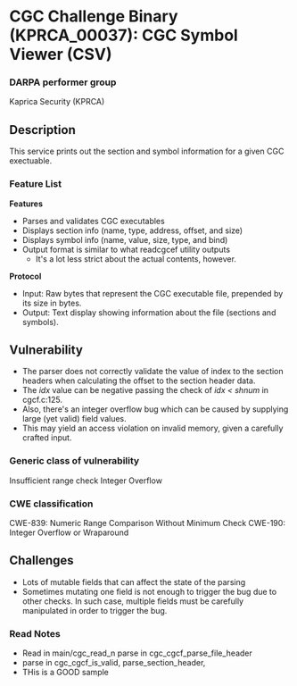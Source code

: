 # CGC Challenge Binary (KPRCA\_00037): CGC Symbol Viewer (CSV)

### DARPA performer group
Kaprica Security (KPRCA)

## Description

This service prints out the section and symbol information for a given CGC exectuable.

### Feature List

**Features**

- Parses and validates CGC executables
- Displays section info (name, type, address, offset, and size)
- Displays symbol info (name, value, size, type, and bind)
- Output format is similar to what readcgcef utility outputs
  - It's a lot less strict about the actual contents, however.

**Protocol**

- Input: Raw bytes that represent the CGC executable file, prepended by its size in bytes.
- Output: Text display showing information about the file (sections and symbols).

## Vulnerability

- The parser does not correctly validate the value of index to the section headers when calculating the offset to the section header data.
- The *idx* value can be negative passing the check of *idx < shnum* in cgcf.c:125.
- Also, there's an integer overflow bug which can be caused by supplying large (yet valid) field values.
- This may yield an access violation on invalid memory, given a carefully crafted input.

### Generic class of vulnerability

Insufficient range check
Integer Overflow

### CWE classification

CWE-839: Numeric Range Comparison Without Minimum Check
CWE-190: Integer Overflow or Wraparound

## Challenges

- Lots of mutable fields that can affect the state of the parsing
- Sometimes mutating one field is not enough to trigger the bug due to other checks. In such case, multiple fields must be carefully manipulated in order to trigger the bug.


### Read Notes

* Read in main/cgc_read_n parse in cgc_cgcf_parse_file_header
* parse in cgc_cgcf_is_valid, parse_section_header, 
* THis is a GOOD sample